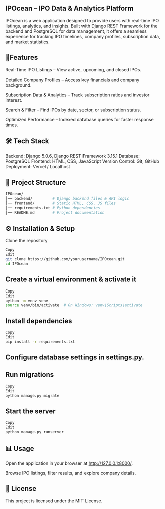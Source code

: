 ## IPOcean – IPO Data & Analytics Platform
IPOcean is a web application designed to provide users with real-time IPO listings, analytics, and insights. Built with Django REST Framework for the backend and PostgreSQL for data management, it offers a seamless experience for tracking IPO timelines, company profiles, subscription data, and market statistics.

## 🚀Features
Real-Time IPO Listings – View active, upcoming, and closed IPOs.

Detailed Company Profiles – Access key financials and company background.

Subscription Data & Analytics – Track subscription ratios and investor interest.

Search & Filter – Find IPOs by date, sector, or subscription status.

Optimized Performance – Indexed database queries for faster response times.

## 🛠 Tech Stack
Backend: Django 5.0.6, Django REST Framework 3.15.1
Database: PostgreSQL
Frontend: HTML, CSS, JavaScript
Version Control: Git, GitHub
Deployment: Vercel / Localhost

## 📂 Project Structure
```bash
IPOcean/
│── backend/         # Django backend files & API logic
│── frontend/        # Static HTML, CSS, JS files
│── requirements.txt # Python dependencies
│── README.md        # Project documentation
```

## ⚙ Installation & Setup
Clone the repository

```bash
Copy
Edit
git clone https://github.com/yourusername/IPOcean.git
cd IPOcean
```

## Create a virtual environment & activate it

```bash
Copy
Edit
python -m venv venv  
source venv/bin/activate  # On Windows: venv\Scripts\activate
```

## Install dependencies

```bash
Copy
Edit
pip install -r requirements.txt
```
## Configure database settings in settings.py.

## Run migrations

```bash
Copy
Edit
python manage.py migrate
```
## Start the server

```bash
Copy
Edit
python manage.py runserver
```
## 📊 Usage
Open the application in your browser at http://127.0.0.1:8000/.

Browse IPO listings, filter results, and explore company details.

## 📜 License
This project is licensed under the MIT License.

